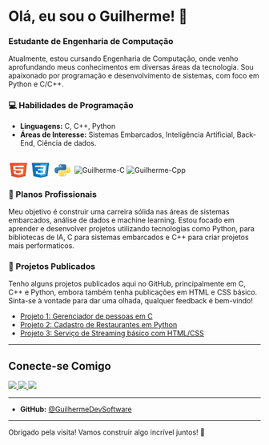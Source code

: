 # Olá, eu sou o Guilherme! 👋

### Estudante de Engenharia de Computação

Atualmente, estou cursando Engenharia de Computação, onde venho aprofundando meus conhecimentos em diversas áreas da tecnologia. Sou apaixonado por programação e desenvolvimento de sistemas, com foco em Python e C/C++.

### 💻 Habilidades de Programação
- **Linguagens:** C, C++, Python
- **Áreas de Interesse:** Sistemas Embarcados, Inteligência Artificial, Back-End, Ciência de dados.

<div style="display: inline_block"><br>
  <img align="center" alt="Guilherme-HTML" height="30" width="40" src="https://raw.githubusercontent.com/devicons/devicon/master/icons/html5/html5-original.svg">
  <img align="center" alt="Guilherme-CSS" height="30" width="40" src="https://raw.githubusercontent.com/devicons/devicon/master/icons/css3/css3-original.svg">
  <img align="center" alt="Guilherme-Python" height="30" width="40" src="https://raw.githubusercontent.com/devicons/devicon/master/icons/python/python-original.svg">  
  <img align="center" alt="Guilherme-C" height="30" width="40" src="https://cdn.jsdelivr.net/gh/devicons/devicon/icons/c/c-original.svg" />          
  <img align="center" alt="Guilherme-Cpp" height="30" width="40" src="https://cdn.jsdelivr.net/gh/devicons/devicon/icons/cplusplus/cplusplus-original.svg" />
</div>

### 🚀 Planos Profissionais
Meu objetivo é construir uma carreira sólida nas áreas de sistemas embarcados, análise de dados e machine learning. Estou focado em aprender e desenvolver projetos utilizando tecnologias como Python, para bibliotecas de IA, C para sistemas embarcados e C++ para criar projetos mais performaticos.

### 📁 Projetos Publicados
Tenho alguns projetos publicados aqui no GitHub, principalmente em C, C++ e Python, embora também tenha publicações em HTML e CSS básico. Sinta-se à vontade para dar uma olhada, qualquer feedback é bem-vindo!

- [Projeto 1: Gerenciador de pessoas em C](https://github.com/GuilhermeDevSoftware/Arvore-Pilha-Fila)
- [Projeto 2: Cadastro de Restaurantes em Python](https://github.com/GuilhermeDevSoftware/Restaurante-OOP)
- [Projeto 3: Serviço de Streaming básico com HTML/CSS](https://github.com/GuilhermeDevSoftware/streaming-service)

---

## Conecte-se Comigo

<div> 
  <a href="https://instagram.com/guiilhermecosta01" target="_blank">
    <img src="https://img.shields.io/badge/-Instagram-%23E4405F?style=for-the-badge&logo=instagram&logoColor=white" target="_blank">
  </a>
  <a href="mailto:guizeracostasilva@outlook.com">
    <img src="https://img.shields.io/badge/-Outlook-%23333?style=for-the-badge&logo=microsoft-outlook&logoColor=white" target="_blank">
  </a>
  <a href="https://www.linkedin.com/in/guilherme-costa-a00463291/" target="_blank">
    <img src="https://img.shields.io/badge/-LinkedIn-%230077B5?style=for-the-badge&logo=linkedin&logoColor=white" target="_blank">
  </a> 
</div>

---

- **GitHub:** [@GuilhermeDevSoftware](https://github.com/GuilhermeDevSoftware)

---

Obrigado pela visita! Vamos construir algo incrível juntos! 🚀
